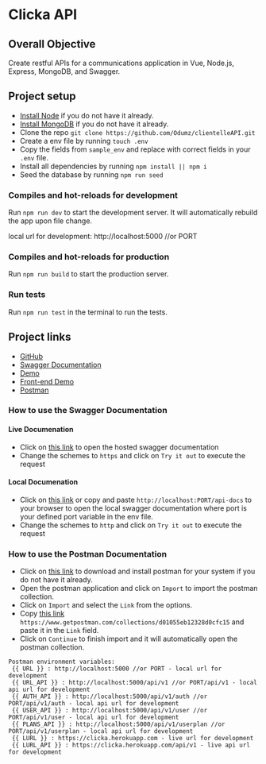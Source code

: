 # Clicka API

## Overall Objective
Create restful APIs for a communications application in Vue, Node.js, Express, MongoDB, and Swagger.

## Project setup

- [Install Node](https://nodejs.org/en/download/) if you do not have it already.
- [Install MongoDB](https://docs.mongodb.com/manual/administration/install-community/) if you do not have it already.
- Clone the repo `git clone https://github.com/Odumz/clientelleAPI.git`
- Create a env file by running `touch .env`
- Copy the fields from `sample_env` and replace with correct fields in your `.env` file.
- Install all dependencies by running `npm install || npm i`
- Seed the database by running `npm run seed`

### Compiles and hot-reloads for development
Run `npm run dev` to start the development server. It will automatically rebuild the app upon file change.

local url for development: http://localhost:5000 //or PORT

### Compiles and hot-reloads for production
Run `npm run build` to start the production server.

### Run tests
Run `npm run test` in the terminal to run the tests.

## Project links
- [GitHub](https://github.com/Odumz/clickaAPI.git)
- [Swagger Documentation](https://clicka.herokuapp.com/api-docs)
- [Demo](https://clicka.herokuapp.com)
- [Front-end Demo](https://clicka.vercel.app/)
- [Postman](https://www.getpostman.com/collections/d01055eb12328d0cfc15)

### How to use the Swagger Documentation
#### Live Documenation
 - Click on [this link](https://clicka.herokuapp.com/api-docs) to open the hosted swagger documentation
 - Change the schemes to `https` and click on `Try it out` to execute the request

#### Local Documenation
 - Click on [this link](http://localhost:5000/api-docs) or copy and paste `http://localhost:PORT/api-docs` to your browser to open the local swagger documentation where port is your defined port variable in the env file.
 - Change the schemes to `http` and click on `Try it out` to execute the request

### How to use the Postman Documentation
 - Click on [this link](https://www.postman.com/downloads) to download and install postman for your system if you do not have it already.
 - Open the postman application and click on `Import` to import the postman collection. 
 - Click on `Import` and select the `Link` from the options.
 - Copy [this link](https://www.getpostman.com/collections/d01055eb12328d0cfc15) `https://www.getpostman.com/collections/d01055eb12328d0cfc15` and paste it in the `Link` field.
 - Click on `Continue` to finish import and it will automatically open the postman collection.
```
Postman environment variables:
 {{ URL }} : http://localhost:5000 //or PORT - local url for development
 {{ URL_API }} : http://localhost:5000/api/v1 //or PORT/api/v1 - local api url for development
 {{ AUTH_API }} : http://localhost:5000/api/v1/auth //or PORT/api/v1/auth - local api url for development
 {{ USER_API }} : http://localhost:5000/api/v1/user //or PORT/api/v1/user - local api url for development
 {{ PLANS_API }} : http://localhost:5000/api/v1/userplan //or PORT/api/v1/userplan - local api url for development
 {{ LURL }} : https://clicka.herokuapp.com - live url for development
 {{ LURL_API }} : https://clicka.herokuapp.com/api/v1 - live api url for development
 ```